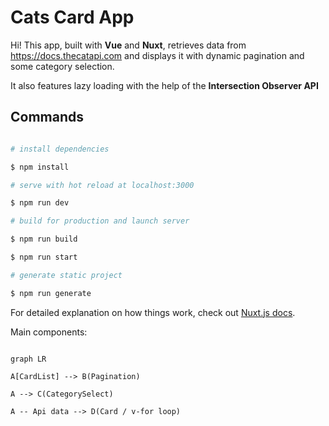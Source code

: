 # Cats Card App

  

Hi! 
This app, built with **Vue** and **Nuxt**, retrieves data from https://docs.thecatapi.com and displays it with dynamic pagination and some category selection.

It also features lazy loading with the help of the **Intersection Observer API**

## Commands

  

```bash

# install dependencies

$ npm install

# serve with hot reload at localhost:3000

$ npm run dev

# build for production and launch server

$ npm run build

$ npm run start

# generate static project

$ npm run generate

```

For detailed explanation on how things work, check out [Nuxt.js docs](https://nuxtjs.org).

Main components:
```mermaid

graph LR

A[CardList] --> B(Pagination)

A --> C(CategorySelect)

A -- Api data --> D(Card / v-for loop)
